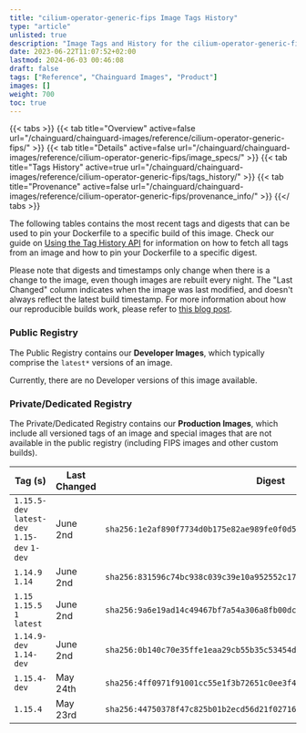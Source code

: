 ```yaml
---
title: "cilium-operator-generic-fips Image Tags History"
type: "article"
unlisted: true
description: "Image Tags and History for the cilium-operator-generic-fips Chainguard Image"
date: 2023-06-22T11:07:52+02:00
lastmod: 2024-06-03 00:46:08
draft: false
tags: ["Reference", "Chainguard Images", "Product"]
images: []
weight: 700
toc: true
---
```


{{< tabs >}}
{{< tab title="Overview" active=false url="/chainguard/chainguard-images/reference/cilium-operator-generic-fips/" >}}
{{< tab title="Details" active=false url="/chainguard/chainguard-images/reference/cilium-operator-generic-fips/image_specs/" >}}
{{< tab title="Tags History" active=true url="/chainguard/chainguard-images/reference/cilium-operator-generic-fips/tags_history/" >}}
{{< tab title="Provenance" active=false url="/chainguard/chainguard-images/reference/cilium-operator-generic-fips/provenance_info/" >}}
{{</ tabs >}}

The following tables contains the most recent tags and digests that can be used to pin your Dockerfile to a specific build of this image. Check our guide on [Using the Tag History API](/chainguard/chainguard-images/using-the-tag-history-api/) for information on how to fetch all tags from an image and how to pin your Dockerfile to a specific digest.

Please note that digests and timestamps only change when there is a change to the image, even though images are rebuilt every night. The "Last Changed" column indicates when the image was last modified, and doesn't always reflect the latest build timestamp. For more information about how our reproducible builds work, please refer to [this blog post](https://www.chainguard.dev/unchained/reproducing-chainguards-reproducible-image-builds).

### Public Registry
The Public Registry contains our **Developer Images**, which typically comprise the `latest*` versions of an image.

Currently, there are no Developer versions of this image available.

### Private/Dedicated Registry
The Private/Dedicated Registry contains our **Production Images**, which include all versioned tags of an image and special images that are not available in the public registry (including FIPS images and other custom builds).

| Tag (s)                                       | Last Changed | Digest                                                                    |
|-----------------------------------------------|--------------|---------------------------------------------------------------------------|
|  `1.15.5-dev` `latest-dev` `1.15-dev` `1-dev` | June 2nd     | `sha256:1e2af890f7734d0b175e82ae989fe0f0d5906fab24e8b63e3a45d4cdc578a6d8` |
|  `1.14.9` `1.14`                              | June 2nd     | `sha256:831596c74bc938c039c39e10a952552c17c69f23df0943d78ea115d97de98ecb` |
|  `1.15` `1.15.5` `1` `latest`                 | June 2nd     | `sha256:9a6e19ad14c49467bf7a54a306a8fb00dcb7b456d546d076c6020bc98e51c5cb` |
|  `1.14.9-dev` `1.14-dev`                      | June 2nd     | `sha256:0b140c70e35ffe1eaa29cb55b35c53454d32954487aa4a8de0e22ac2a5648af4` |
|  `1.15.4-dev`                                 | May 24th     | `sha256:4ff0971f91001cc55e1f3b72651c0ee3f495111f66ab916d31017b531c003d3e` |
|  `1.15.4`                                     | May 23rd     | `sha256:44750378f47c825b01b2ecd56d21f02716cf0d50ae1466b911ba0bd750dce349` |


